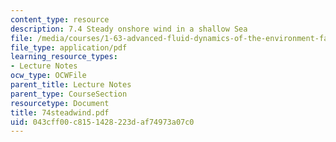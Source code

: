 ```yaml
---
content_type: resource
description: 7.4 Steady onshore wind in a shallow Sea
file: /media/courses/1-63-advanced-fluid-dynamics-of-the-environment-fall-2002/043cff00c8151428223daf74973a07c0_74steadwind.pdf
file_type: application/pdf
learning_resource_types:
- Lecture Notes
ocw_type: OCWFile
parent_title: Lecture Notes
parent_type: CourseSection
resourcetype: Document
title: 74steadwind.pdf
uid: 043cff00-c815-1428-223d-af74973a07c0
---
```

